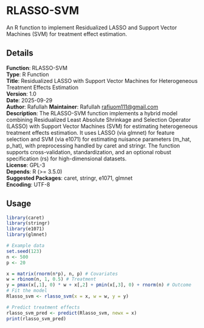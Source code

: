 # RLASSO-SVM
An R function to implement Residualized LASSO and Support Vector Machines (SVM) for treatment effect estimation.
## Details
**Function**: RLASSO-SVM  
**Type**: R Function  
**Title**: Residualized LASSO with Support Vector Machines for Heterogeneous Treatment Effects Estimation  
**Version**: 1.0  
**Date**: 2025-09-29  
**Author**: Rafullah
**Maintainer**: Rafullah <rafiuom111@gmail.com>  
**Description**: The RLASSO-SVM function implements a hybrid model combining Residualized Least Absolute Shrinkage and Selection Operator (LASSO) with Support Vector Machines (SVM) for estimating heterogeneous treatment effects estimation. It uses LASSO (via glmnet) for feature selection and SVM (via e1071) for estimating nuisance parameters (m_hat, p_hat), with preprocessing handled by caret and stringr. The function supports cross-validation, standardization, and an optional robust specification (rs) for high-dimensional datasets.  
**License**: GPL-3  
**Depends**: R (>= 3.5.0)  
**Suggested Packages**: caret, stringr, e1071, glmnet  
**Encoding**: UTF-8  

## Usage
```R
library(caret)
library(stringr)
library(e1071)
library(glmnet)

# Example data
set.seed(123)
n <- 500
p <- 20

x = matrix(rnorm(n*p), n, p) # Covariates
w = rbinom(n, 1, 0.5) # Treatment
y = pmax(x[,1], 0) * w + x[,2] + pmin(x[,3], 0) + rnorm(n) # Outcome
# Fit the model
Rlasso_svm <- rlasso_svm(x = x, w = w, y = y)

# Predict treatment effects
rlasso_svm_pred <- predict(Rlasso_svm, newx = x)
print(rlasso_svm_pred)
